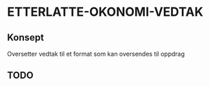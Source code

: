 # ETTERLATTE-OKONOMI-VEDTAK

## Konsept

Oversetter vedtak til et format som kan oversendes til oppdrag

## TODO